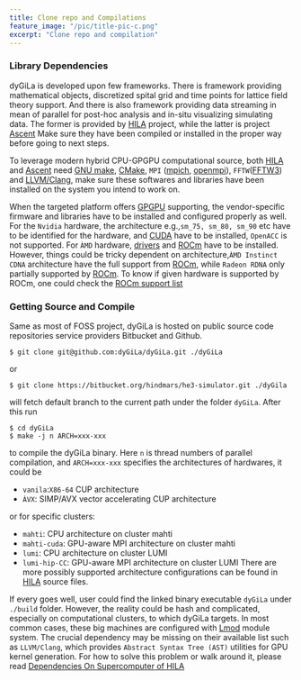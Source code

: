 ```yaml
---
title: Clone repo and Compilations
feature_image: "/pic/title-pic-c.png"
excerpt: "Clone repo and compilation"
---
```


### Library Dependencies 

dyGiLa is developed upon few frameworks. There is framework providing mathematical objects, discretized spital grid and time points for lattice field theory support.
And there is also framework providing data streaming in mean of parallel for post-hoc analysis and in-situ visualizing simulating data. 
The former is provided by [HILA](https://cft-hy.github.io/HILA.home) project, while the latter is project [Ascent](https://ascent.readthedocs.io/en/latest) 
Make sure they have been compiled or installed in the proper way before going to next steps. 

To leverage modern hybrid CPU-GPGPU computational source, both [HILA](https://cft-hy.github.io/HILA.home) and [Ascent](https://ascent.readthedocs.io/en/latest)
need [GNU make](https://www.gnu.org/software/make/), [CMake](https://cmake.org/), `MPI` ([mpich](https://www.mpich.org/), [openmpi](https://www.open-mpi.org/)), 
`FFTW`([FFTW3](https://fftw.org/)) and [LLVM/Clang](https://llvm.org/), make sure these softwares and libraries have been installed on the system you intend to work on. 

When the targeted platform offers [GPGPU](https://en.wikipedia.org/wiki/General-purpose_computing_on_graphics_processing_units) supporting, the vendor-specific 
firmware and libraries have to be installed and configured properly as well. For the `Nvidia` hardware, the architecture e.g.,`sm_75, sm_80, sm_90` etc have to be identified for the hardware,
and [CUDA](https://developer.nvidia.com/cuda-toolkit) have to be installed, `OpenACC` is not supported. For `ÀMD` hardware, [drivers](https://www.amd.com/en/support/download/drivers.html) and 
[ROCm](https://rocm.docs.amd.com/en/latest/index.html) have to be installed. 
However, things could be tricky dependent on architecture,`ÀMD Instinct CDNA` architecture have the full support from [ROCm](https://rocm.docs.amd.com/en/latest/index.html), while `Radeon RDNA` only partially supported by [ROCm](https://rocm.docs.amd.com/en/latest/index.html). 
To know if given hardware is supported by ROCm, one could check the [ROCm support list](https://rocm.docs.amd.com/projects/install-on-linux/en/latest/reference/system-requirements.html) 

### Getting Source and Compile

Same as most of FOSS project, dyGiLa is hosted on public source code repositories service providers Bitbucket and Github.
```console
$ git clone git@github.com:dyGiLa/dyGiLa.git ./dyGiLa
```
or
```console
$ git clone https://bitbucket.org/hindmars/he3-simulator.git ./dyGila
```
will fetch default branch to the current path under the folder `dyGiLa`.
After this run 
```console
$ cd dyGiLa
$ make -j n ARCH=xxx-xxx
```
to compile the dyGiLa binary. Here `n` is thread numbers of parallel compilation, and `ARCH=xxx-xxx` specifies the architectures of hardwares,
it could be 
* `vanila`:`X86-64` CUP architecture
* `ÀVX`: SIMP/AVX vector accelerating CUP architecture

or for specific clusters:
* `mahti`: CPU architecture on cluster mahti
* `mahti-cuda`: GPU-aware MPI architecture on cluster mahti
* `lumi`: CPU architecture on cluster LUMI
* `lumi-hip-CC`: GPU-aware MPI architecture on cluster LUMI
There are more possibly supported architecture configurations can be found in [HILA](https://cft-hy.github.io/HILA.home) source files.

If every goes well, user could find the linked binary executable `dyGiLa` under `./build` folder.
However, the reality could be hash and complicated, especially on computational clusters, to which dyGiLa targets.
In most common cases, these big machines are configured with [Lmod](https://lmod.readthedocs.io/en/latest/) module system.
The crucial dependency may be missing on their available list such as `LLVM/Clang`, which provides `Abstract Syntax Tree (AST)` utilities for 
GPU kernel generation. For how to solve this problem or walk around it, please read [Dependencies On Supercomputer of HILA](https://cft-hy.github.io/HILA.home/install)
